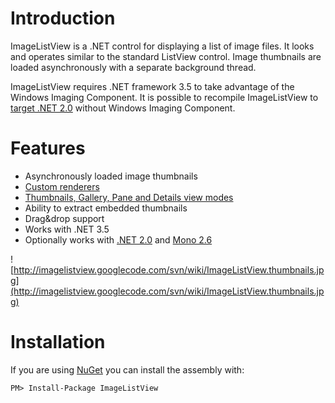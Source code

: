 # Introduction #

ImageListView is a .NET control for displaying a list of image files. It looks and operates similar to the standard ListView control. Image thumbnails are loaded asynchronously with a separate background thread.

ImageListView requires .NET framework 3.5 to take advantage of the Windows Imaging Component. It is possible to recompile ImageListView to [target .NET 2.0](WICSupport.md) without Windows Imaging Component.

# Features #
  * Asynchronously loaded image thumbnails
  * [Custom renderers](ImageListViewRenderer.md)
  * [Thumbnails, Gallery, Pane and Details view modes](ViewModes.md)
  * Ability to extract embedded thumbnails
  * Drag&drop support
  * Works with .NET 3.5
  * Optionally works with [.NET 2.0](WICSupport.md) and [Mono 2.6](MonoSupport.md)

![http://imagelistview.googlecode.com/svn/wiki/ImageListView.thumbnails.jpg](http://imagelistview.googlecode.com/svn/wiki/ImageListView.thumbnails.jpg)

# Installation #

If you are using [NuGet](https://nuget.org/) you can install the assembly with:

`PM> Install-Package ImageListView`